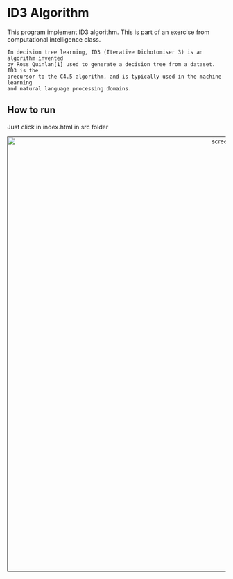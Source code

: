 # ID3 Algorithm

This program implement ID3 algorithm. This is part of an exercise from computational intelligence class.

```
In decision tree learning, ID3 (Iterative Dichotomiser 3) is an algorithm invented 
by Ross Quinlan[1] used to generate a decision tree from a dataset. ID3 is the 
precursor to the C4.5 algorithm, and is typically used in the machine learning 
and natural language processing domains. 
```

## How to run

Just click in index.html in src folder

<p align="center">
	<a href="">
		<img alt="screenshot" src="./screenshot.png" width="1000px">
	</a>
</p>

